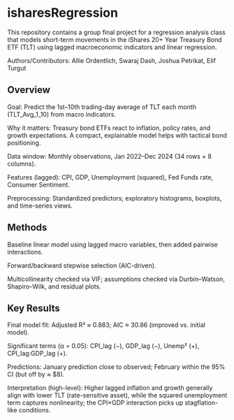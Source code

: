 # isharesRegression

This repository contains a group final project for a regression analysis class that models short-term movements in the iShares 20+ Year Treasury Bond ETF (TLT) using lagged macroeconomic indicators and linear regression.

Authors/Contributors: Allie Ordentlich, Swaraj Dash, Joshua Petrikat, Elif Turgut 

## Overview

Goal: Predict the 1st–10th trading-day average of TLT each month (TLT_Avg_1_10) from macro indicators. 

Why it matters: Treasury bond ETFs react to inflation, policy rates, and growth expectations. A compact, explainable model helps with tactical bond positioning. 

Data window: Monthly observations, Jan 2022–Dec 2024 (34 rows × 8 columns). 

Features (lagged): CPI, GDP, Unemployment (squared), Fed Funds rate, Consumer Sentiment. 

Preprocessing: Standardized predictors; exploratory histograms, boxplots, and time-series views. 

## Methods

Baseline linear model using lagged macro variables, then added pairwise interactions. 

Forward/backward stepwise selection (AIC-driven). 

Multicollinearity checked via VIF; assumptions checked via Durbin–Watson, Shapiro–Wilk, and residual plots. 

## Key Results

Final model fit: Adjusted R² ≈ 0.883; AIC ≈ 30.86 (improved vs. initial model). 

Significant terms (α = 0.05): CPI_lag (−), GDP_lag (−), Unemp² (+), CPI_lag:GDP_lag (+). 

Predictions: January prediction close to observed; February within the 95% CI (but off by ≈ $8). 

Interpretation (high-level): Higher lagged inflation and growth generally align with lower TLT (rate-sensitive asset), while the squared unemployment term captures nonlinearity; the CPI×GDP interaction picks up stagflation-like conditions. 
